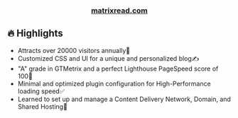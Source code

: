 <h3 align="center">
<a href="https://matrixread.com/">matrixread.com</a>
</h3>

## 🔥 Highlights

- Attracts over 20000 visitors annually🚀
- Customized CSS and UI for a unique and personalized blog✍️
- "A" grade in GTMetrix and a perfect Lighthouse PageSpeed score of 100💯
- Minimal and optimized plugin configuration for High-Performance loading speed✅
- Learned to set up and manage a Content Delivery Network, Domain, and Shared Hosting📖
